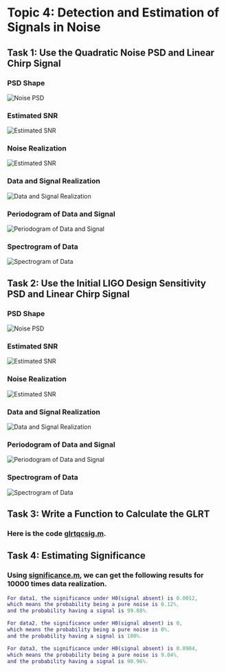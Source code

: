 # Topic 4: Detection and Estimation of Signals in Noise

## Task 1: Use the Quadratic Noise PSD and Linear Chirp Signal

### PSD Shape

![Noise PSD](noisePSDVector1.png)

### Estimated SNR

![Estimated SNR](estimateSNR1.png)

### Noise Realization

![Estimated SNR](noiseRealization1.png)

### Data and Signal Realization

![Data and Signal Realization](datasignalRealization1.png)

### Periodogram of Data and Signal

![Periodogram of Data and Signal](periodogramSignalData1.png)

### Spectrogram of Data

![Spectrogram of Data](spectrogramData1.png)

## Task 2: Use the Initial LIGO Design Sensitivity PSD and Linear Chirp Signal

### PSD Shape

![Noise PSD](noisePSDVector2.png)

### Estimated SNR

![Estimated SNR](estimateSNR2.png)

### Noise Realization

![Estimated SNR](noiseRealization2.png)

### Data and Signal Realization

![Data and Signal Realization](datasignalRealization2.png)

### Periodogram of Data and Signal

![Periodogram of Data and Signal](periodogramSignalData2.png)

### Spectrogram of Data

![Spectrogram of Data](spectrogramData2.png)

## Task 3: Write a Function to Calculate the GLRT

### Here is the code [glrtqcsig.m](glrtqcsig.m).

## Task 4: Estimating Significance

### Using [significance.m](significance.m), we can get the following results for 10000 times data realization.

```MATLAB
For data1, the significance under H0(signal absent) is 0.0012, 
which means the probability being a pure noise is 0.12%, 
and the probability having a signal is 99.88%.

For data2, the significance under H0(signal absent) is 0, 
which means the probability being a pure noise is 0%, 
and the probability having a signal is 100%.

For data3, the significance under H0(signal absent) is 0.0904, 
which means the probability being a pure noise is 9.04%, 
and the probability having a signal is 90.96%.
```
